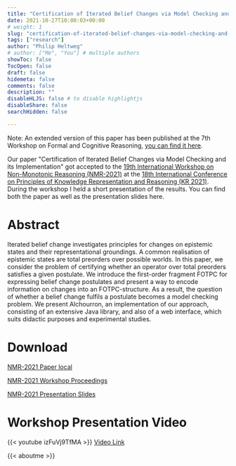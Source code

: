 ```yaml
---
title: "Certification of Iterated Belief Changes via Model Checking and its Implementation"
date: 2021-10-27T10:00:03+00:00
# weight: 1
slug: "certification-of-iterated-belief-changes-via-model-checking-and-its-implementation"
tags: ["research"]
author: "Philip Heltweg"
# author: ["Me", "You"] # multiple authors
showToc: false
TocOpen: false
draft: false
hidemeta: false
comments: false
description: ""
disableHLJS: false # to disable highlightjs
disableShare: false
searchHidden: false

---
```


Note: An extended version of this paper has been published at the 7th Workshop on Formal and Cognitive Reasoning, [you can find it here](/posts/on-using-model-checking-for-the-certification-of-iterated-belief-changes/).

Our paper "Certification of Iterated Belief Changes via Model Checking and its Implementation" got accepted to the [19th International Workshop on Non-Monotonic Reasoning (NMR-2021)](https://sites.google.com/view/nmr2021/home) at the [18th International Conference on Principles of Knowledge Representation and Reasoning (KR 2021)](https://kr2021.kbsg.rwth-aachen.de/). During the workshop I held a short presentation of the results. You can find both the paper as well as the presentation slides here.

# Abstract
Iterated belief change investigates principles for changes on epistemic states and their representational groundings. A common realisation of epistemic states are total preorders over possible worlds. In this paper, we consider the problem of certifying whether an operator over total preorders satisfies a given postulate. We introduce the first-order fragment FOTPC for expressing belief change postulates and present a way to encode information on changes into an FOTPC-structure. As a result, the question of whether a belief change fulfils a postulate becomes a model checking problem. We present Alchourron, an implementation of our approach, consisting of an extensive Java library, and also of a web interface, which suits didactic purposes and experimental studies.

# Download
[NMR-2021 Paper local](/files/nmr2021.pdf)

[NMR-2021 Workshop Proceedings](https://drive.google.com/open?id=1WSIl3TOrXBhaWhckWN4NLXoD9AVFKp5R)

[NMR-2021 Presentation Slides](/files/nmr2021_slides.pdf)

# Workshop Presentation Video
{{< youtube izFuVj9TfMA >}}
[Video Link](https://www.youtube.com/watch?v=izFuVj9TfMA&list=PL0Q9_MomjV2mmR_ecB8Uj4-BnImlo9NXP&index=28)

{{< aboutme >}}